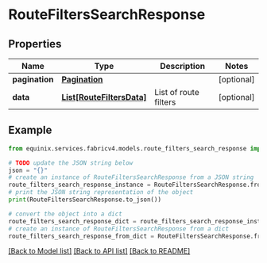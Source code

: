 # RouteFiltersSearchResponse


## Properties

Name | Type | Description | Notes
------------ | ------------- | ------------- | -------------
**pagination** | [**Pagination**](Pagination.md) |  | [optional] 
**data** | [**List[RouteFiltersData]**](RouteFiltersData.md) | List of route filters | [optional] 

## Example

```python
from equinix.services.fabricv4.models.route_filters_search_response import RouteFiltersSearchResponse

# TODO update the JSON string below
json = "{}"
# create an instance of RouteFiltersSearchResponse from a JSON string
route_filters_search_response_instance = RouteFiltersSearchResponse.from_json(json)
# print the JSON string representation of the object
print(RouteFiltersSearchResponse.to_json())

# convert the object into a dict
route_filters_search_response_dict = route_filters_search_response_instance.to_dict()
# create an instance of RouteFiltersSearchResponse from a dict
route_filters_search_response_from_dict = RouteFiltersSearchResponse.from_dict(route_filters_search_response_dict)
```
[[Back to Model list]](../README.md#documentation-for-models) [[Back to API list]](../README.md#documentation-for-api-endpoints) [[Back to README]](../README.md)


